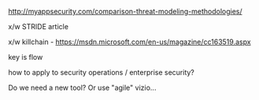 http://myappsecurity.com/comparison-threat-modeling-methodologies/

x/w STRIDE article

x/w killchain - https://msdn.microsoft.com/en-us/magazine/cc163519.aspx

key is flow

how to apply to security operations / enterprise security?

Do we need a new tool? Or use "agile" vizio...